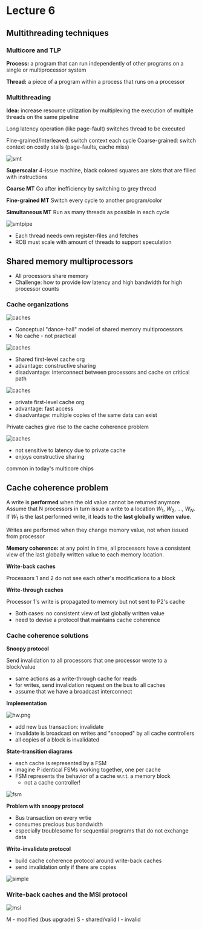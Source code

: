 # Lecture 6

## Multithreading techniques

### Multicore and TLP

**Process:** a program that can run independently of other programs on a single or multiprocessor system

**Thread:** a piece of a program within a process that runs on a processor

### Multithreading

**Idea:** increase resource utilization by multiplexing the execution of multiple threads on the same pipeline

Long latency operation (like page-fault) switches thread to be executed

Fine-grained/interleaved: switch context each cycle
Coarse-grained: switch context on costly stalls (page-faults, cache miss)

![smt](smt.png)

**Superscalar**
4-issue machine, black colored squares are slots that are filled with instructions

**Coarse MT**
Go after inefficiency by switching to grey thread

**Fine-grained MT**
Switch every cycle to another program/color

**Simultaneous MT**
Run as many threads as possible in each cycle

![smtpipe](smt_pipe.png)

- Each thread needs own register-files and fetches
- ROB must scale with amount of threads to support speculation

## Shared memory multiprocessors

- All processors share memory
- Challenge: how to provide low latency and high bandwidth for high processor counts

### Cache organizations

![caches](caches.png)

- Conceptual "dance-hall" model of shared memory multiprocessors
- No cache - not practical

![caches](caches2.png)

- Shared first-level cache org
- advantage: constructive sharing
- disadvantage: interconnect between processors and cache on critical path

![caches](caches3.png)

- private first-level cache org
- advantage: fast access
- disadvantage: multiple copies of the same data can exist

Private caches give rise to the cache coherence problem

![caches](caches4.png)

- not sensitive to latency due to private cache
- enjoys constructive sharing

common in today's multicore chips

## Cache coherence problem

A write is **performed** when the old value cannot be returned anymore
Assume that N processors in turn issue a write to a location $W_1$, $W_2$, ..., $W_N$. If $W_1$ is the last performed write, it leads to the **last globally written value**.

Writes are performed when they change memory value, not when issued from processor

**Memory coherence:** at any point in time, all processors have a consistent view of the last globally written value to each memory location.

**Write-back caches**

Processors 1 and 2 do not see each other's modifications to a block

**Write-through caches**

Processor 1's write is propagated to memory but not sent to P2's cache

- Both cases: no consistent view of last globally written value
- need to devise a protocol that maintains cache coherence

### Cache coherence solutions

**Snoopy protocol**

Send invalidation to all processors that one processor wrote to a block/value

- same actions as a write-through cache for reads
- for writes, send invalidation request on the bus to all caches
- assume that we have a broadcast interconnect

**Implementation**

![hw.png](hw.png)

- add new bus transaction: invalidate
- invalidate is broadcast on writes and "snooped" by all cache controllers
- all copies of a block is invalidated

**State-transition diagrams**
- each cache is represented by a FSM
- imagine P identical FSMs working together, one per cache
- FSM represents the behavior of a cache w.r.t. a memory block
  - not a cache controller!

![fsm](fsm.png)

**Problem with snoopy protocol**

- Bus transaction on every wrtie
- consumes precious bus bandwidth
- especially troublesome for sequential programs that do not exchange data

**Write-invalidate protocol**
- build cache coherence protocol around write-back caches
- send invalidation only if there are copies

![simple](simple.png)

### Write-back caches and the MSI protocol

![msi](msi.png)

M - modified (bus upgrade)
S - shared/valid
I - invalid

